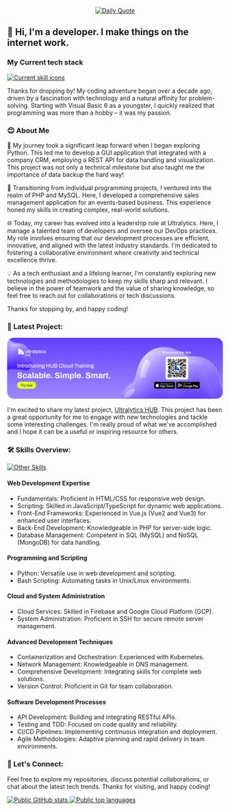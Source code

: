 <p align="center">
    <a href="https://github.com/piyushsuthar/github-readme-quotes">
        <img src="https://quotes-github-readme.vercel.app/api?type=horizontal&theme=dark)](https://github.com/piyushsuthar/github-readme-quotes" alt="Daily Quote" />
    </a>
</p>

## 👋 Hi, I'm a developer. I make things on the internet work.

### My Current tech stack

[![Current skill icons](https://skillicons.dev/icons?i=gcp,kubernetes,vue,ts,sass,py,mongodb,flask,docker,linux,nginx,nodejs)](https://skillicons.dev)

Thanks for dropping by! My coding adventure began over a decade ago, driven by a fascination with technology and a natural affinity for problem-solving. Starting with Visual Basic 6 as a youngster, I quickly realized that programming was more than a hobby – it was my passion.

### 😊 About Me

🚀 My journey took a significant leap forward when I began exploring Python. This led me to develop a GUI application that integrated with a company CRM, employing a REST API for data handling and visualization. This project was not only a technical milestone but also taught me the importance of data backup the hard way!

🔧 Transitioning from individual programming projects, I ventured into the realm of PHP and MySQL. Here, I developed a comprehensive sales management application for an events-based business. This experience honed my skills in creating complex, real-world solutions.

🌐 Today, my career has evolved into a leadership role at Ultralytics. Here, I manage a talented team of developers and oversee our DevOps practices. My role involves ensuring that our development processes are efficient, innovative, and aligned with the latest industry standards. I'm dedicated to fostering a collaborative environment where creativity and technical excellence thrive.

💡 As a tech enthusiast and a lifelong learner, I'm constantly exploring new technologies and methodologies to keep my skills sharp and relevant. I believe in the power of teamwork and the value of sharing knowledge, so feel free to reach out for collaborations or tech discussions.

Thanks for stopping by, and happy coding!

### 🌟 Latest Project:

<p align="center">
    <a href="https://hub.ultralytics.com/signup">
        <img src="https://github.com/ultralytics/assets/raw/main/im/ultralytics-hub.png" alt="Ultralytics HUB Banner" />
    </a>
</p>

I'm excited to share my latest project, [Ultralytics HUB](https://hub.ultralytics.com/signup). This project has been a great opportunity for me to engage with new technologies and tackle some interesting challenges. I'm really proud of what we've accomplished and I hope it can be a useful or inspiring resource for others.

### 🛠️ Skills Overview:

[![Other Skills](https://skillicons.dev/icons?i=js,html,css,firebase,babel,bash,git,githubactions,laravel,lua,mysql,neovim,php,vite,wordpress)](https://skillicons.dev)

#### Web Development Expertise

- Fundamentals: Proficient in HTML/CSS for responsive web design.
- Scripting: Skilled in JavaScript/TypeScript for dynamic web applications.
- Front-End Frameworks: Experienced in Vue.js (Vue2 and Vue3) for enhanced user interfaces.
- Back-End Development: Knowledgeable in PHP for server-side logic.
- Database Management: Competent in SQL (MySQL) and NoSQL (MongoDB) for data handling.

#### Programming and Scripting

- Python: Versatile use in web development and scripting.
- Bash Scripting: Automating tasks in Unix/Linux environments.

#### Cloud and System Administration

- Cloud Services: Skilled in Firebase and Google Cloud Platform (GCP).
- System Administration: Proficient in SSH for secure remote server management.

#### Advanced Development Techniques

- Containerization and Orchestration: Experienced with Kubernetes.
- Network Management: Knowledgeable in DNS management.
- Comprehensive Development: Integrating skills for complete web solutions.
- Version Control: Proficient in Git for team collaboration.

#### Software Development Processes

- API Development: Building and integrating RESTful APIs.
- Testing and TDD: Focused on code quality and reliability.
- CI/CD Pipelines: Implementing continuous integration and deployment.
- Agile Methodologies: Adaptive planning and rapid delivery in team environments.

### 🤝 Let's Connect:

Feel free to explore my repositories, discuss potential collaborations, or chat about the latest tech trends. Thanks for visiting, and happy coding!

<p align="center">
    <p float="left">
        <a href="https://github.com/anuraghazra/github-readme-stats">
        <img src="https://github-readme-stats.vercel.app/api?username=kalenmike&show_icons=true&theme=dark#gh-dark-mode-only" alt="Public GitHub stats" height="200"/>
        </a>
        <a href="https://github.com/anuraghazra/github-readme-stats">
        <img src="https://github-readme-stats.vercel.app/api/top-langs/?username=kalenmike&layout=compact&show_icons=true&theme=dark#gh-dark-mode-only" alt="Public top languages" height="200"/>
        </a>
    </p>
</p>
